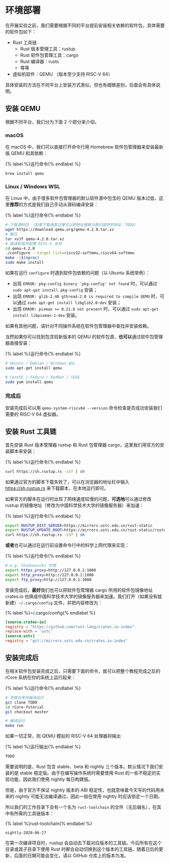 # 环境部署

在开展实验之前，我们需要根据不同的平台提前安装相关依赖的软件包，具体需要的软件包如下：
- Rust 工具链
  - Rust 版本管理工具：rustup
  - Rust 软件包管理工具：cargo
  - Rust 编译器：rustc
  - 等等
- 虚拟机软件：QEMU （版本至少支持 RISC-V 64）

具体安装的方法在不同平台上安装方式类似，但也有细微差别，后面会有具体说明。

<!-- TODO: Normal Windows -->

## 安装 QEMU
根据不同平台，我们分为下面 2 个部分来介绍。

### macOS
在 macOS 中，我们可以直接打开命令行用 Homebrew 软件包管理器来安装最新版 QEMU 和其依赖：

{% label %}运行命令{% endlabel %}
```bash
brew install qemu
```

### Linux / Windows WSL
在 Linux 中，由于很多软件包管理器的默认软件源中包含的 QEMU 版本过低，这里**推荐**的方式是我们自己手动从源码编译安装：

{% label %}运行命令{% endlabel %}
```bash
# 下载源码包 （如果下载速度过慢可以把地址替换为我们提供的地址：TODO）
wget https://download.qemu.org/qemu-4.2.0.tar.xz
# 解压
tar xvJf qemu-4.2.0.tar.xz
# 编译安装并配置 RISC-V 支持
cd qemu-4.2.0
./configure --target-list=riscv32-softmmu,riscv64-softmmu
make -j$(nproc)
sudo make install
```

如果在运行 `configure` 时遇到软件包依赖的问题（以 Ubuntu 系统举例）：
- 出现 `ERROR: pkg-config binary 'pkg-config' not found` 时，可以通过 `sudo apt-get install pkg-config` 安装；
- 出现 `ERROR: glib-2.48 gthread-2.0 is required to compile QEMU` 时，可以通过 `sudo apt-get install libglib2.0-dev` 安装；
- 出现 `ERROR: pixman >= 0.21.8 not present` 时，可以通过 `sudo apt-get install libpixman-1-dev` 安装。

如果有其他问题，请针对不同操作系统在软件包管理器中查找并安装依赖。

当然如果你可以找到包含较新版本的 QEMU 的软件包源，**也可以**通过软件包管理器直接安装：

{% label %}运行命令{% endlabel %}
```bash
# Ubuntu / Debian / Windows WSL
sudo apt-get install qemu

# CentOS / Fedora / RedHat / SUSE
sudo yum install qemu
```

### 完成后
安装完成后可以用 `qemu-system-riscv64 --version` 命令检查是否成功安装我们需要的 RISC-V 64 虚拟器。

## 安装 Rust 工具链
首先安装 Rust 版本管理器 rustup 和 Rust 包管理器 cargo，这里我们用官方的安装脚本来安装：

{% label %}运行命令{% endlabel %}
```bash
curl https://sh.rustup.rs -sSf | sh
```

如果通过官方的脚本下载失败了，可以在浏览器的地址栏中输入 https://sh.rustup.rs 来下载脚本，在本地运行即可。

如果官方的脚本在运行时出现了网络速度较慢的问题，**可选地**可以通过修改 rustup 的镜像地址（修改为中国科学技术大学的镜像服务器）来加速：

{% label %}运行命令{% endlabel %}
```bash
export RUSTUP_DIST_SERVER=https://mirrors.ustc.edu.cn/rust-static
export RUSTUP_UPDATE_ROOT=https://mirrors.ustc.edu.cn/rust-static/rustup
curl https://sh.rustup.rs -sSf | sh
```

**或者**也可以通过在运行前设置命令行中的科学上网代理来实现：

{% label %}运行命令{% endlabel %}
```bash
# e.g. Shadowsocks 代理
export https_proxy=http://127.0.0.1:1080
export http_proxy=http://127.0.0.1:1080
export ftp_proxy=http://127.0.0.1:1080
```

安装完成后，**最好**我们也可以把软件包管理器 cargo 所用的软件包镜像地址 crates.io 也换成中国科学技术大学的镜像服务器来加速。我们打开（如果没有就新建）`~/.cargo/config` 文件，并把内容修改为：

{% label %}~/.cargo/config{% endlabel %}
```toml
[source.crates-io]
registry = "https://github.com/rust-lang/crates.io-index"
replace-with = 'ustc'
[source.ustc]
registry = "git://mirrors.ustc.edu.cn/crates.io-index"
```

## 安装完成后
在相关软件包安装完成之后，只需要下面的命令，就可以把整个教程完成之后的 rCore 系统在你的系统上运行起来：

{% label %}运行命令{% endlabel %}
```bash
# 克隆仓库并编译运行
git clone TODO
cd rCore-Tutorial
git checkout master

# 编译运行
make run
```

如果一切正常，则 QEMU 模拟的 RISC-V 64 处理器将输出

{% label %}运行输出{% endlabel %}
```bash
TODO
```

需要说明的是，Rust 包含 stable、beta 和 nightly 三个版本。默认情况下我们安装的是 stable 稳定版。由于在编写操作系统时需要使用 Rust 的一些不稳定的实验功能，因此我们使用 nightly 每日构建版。

但是，由于官方不保证 nightly 版本的 ABI 稳定性，也就意味着今天写的代码用未来的 nightly 可能无法编译通过，因此一般在使用 nightly 时应该锁定一个日期。

所以我们的工作目录下会有一个名为 `rust-toolchain` 的文件（无后缀名），在其中有所需的工具链版本：

{% label %}rust-toolchain{% endlabel %}
```
nightly-2020-06-27
```

在第一次编译项目时，rustup 会自动去下载对应版本的工具链。今后所有在这个目录或其子目录下使用 Rust 时都会自动切换到这个版本的工具链。随着日后的更新，后面的日期可能会变化，请以 GitHub 仓库上的版本为准。